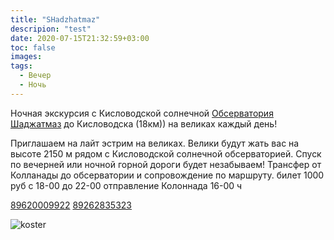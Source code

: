 ```yaml
---
title: "SHadzhatmaz"
descripion: "test"
date: 2020-07-15T21:32:59+03:00
toc: false
images:
tags:
  - Вечер
  - Ночь
---
```


Ночная экскурсия с Кисловодской солнечной [Обсерватория Шаджатмаз](https://www.instagram.com/observatoriya_kislovodsk/) до Кисловодска (18км)) на великах каждый день!

Приглашаем на лайт эстрим на великах.
Велики будут жать вас на высоте 2150 м рядом с Кисловодской солнечной обсерваторией. Спуск по вечерней или ночной горной дороги будет незабываем!
Трансфер от Колланады до обсерватории и сопровождение по маршруту.
билет 1000 руб
с 18-00 до 22-00
отправление Колоннада 16-00 ч

[89620009922](tel:+79620009922)
[89262835323](tel:+79262835323)

![koster](/img/photo_2020-07-16_18-27-37.jpg)
